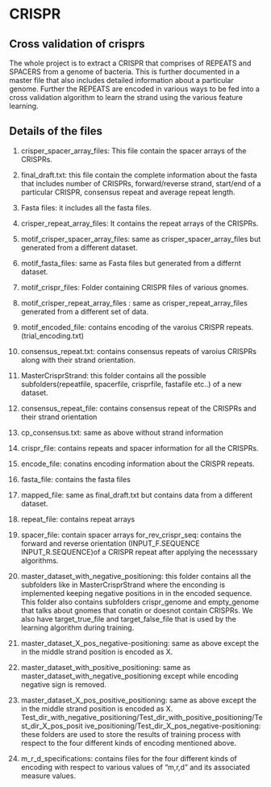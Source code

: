 # CRISPR

## Cross validation of crisprs 

The whole project is to extract a CRISPR that comprises of REPEATS and SPACERS from a genome of bacteria. This is further documented in a master file that also includes detailed information about a particular genome. Further the REPEATS are encoded in various ways to be fed into a cross validation algorithm to learn the strand using the various feature learning.


## Details of the files

1.  crisper_spacer_array_files: This file contain the spacer arrays of the CRISPRs.

2.  final_draft.txt: this file contain the complete information about the fasta that includes number of CRISPRs, forward/reverse strand, start/end of a particular CRISPR, consensus repeat and average repeat length.

3.  Fasta files: it includes all the fasta files.

4.  crisper_repeat_array_files: It contains the repeat arrays of the CRISPRs.

5.  motif_crisper_spacer_array_files: same as crisper_spacer_array_files but generated from a different dataset.

6.  motif_fasta_files: same as Fasta files but generated from a differnt dataset.

7.  motif_crispr_files: Folder containing CRISPR files of various gnomes.

8.  motif_crisper_repeat_array_files : same as crisper_repeat_array_files generated from a different set of data.

9.  motif_encoded_file: contains encoding of the varoius CRISPR repeats.(trial_encoding.txt)

10.  consensus_repeat.txt: contains consensus repeats of varoius CRISPRs along with their strand orientation.

11. MasterCrisprStrand: this folder contains all the possible subfolders(repeatfile, spacerfile, crisprfile, fastafile etc..) of a new dataset.

12. consensus_repeat_file: contains consensus repeat of the CRISPRs and their strand orientation

13. cp_consensus.txt: same as above without strand information

14. crispr_file: contains repeats and spacer information for all the CRISPRs.

15. encode_file: conatins encoding information about the CRISPR repeats.

16. fasta_file: contains the fasta files

17. mapped_file: same as final_draft.txt but contains data from a different dataset.

18. repeat_file: contains repeat arrays

19. spacer_file: contain spacer arrays for_rev_crispr_seq: contains the forward and reverse orientation (INPUT_F.SEQUENCE INPUT_R.SEQUENCE)of a CRISPR repeat after applying the necesssary algorithms.

20. master_dataset_with_negative_positioning: this folder contains all the subfolders like in MasterCrisprStrand where the enconding is implemented keeping negative positions in in the encoded sequence. This folder also contains subfolders crispr_genome and empty_genome that talks about gnomes that conatin or doesnot contain CRISPRs. We also have target_true_file and
target_false_file that is used by the learning algorithm during training.

21. master_dataset_X_pos_negative-positioning: same as above except the in the middle strand position is encoded as X.

22. master_dataset_with_positive_positioning: same as master_dataset_with_negative_positioning except while encoding negative sign is removed.

23. master_dataset_X_pos_positive_positioning: same as above except the in the middle strand position is encoded as X. Test_dir_with_negative_positioning/Test_dir_with_positive_positioning/Test_dir_X_pos_posit ive_positioning/Test_dir_X_pos_negative-positioning: these folders are used to store the results of training process with respect to the four different kinds of encoding mentioned above.

24. m_r_d_specifications: contains files for the four different kinds of encoding with respect to various values of “m,r,d” and its associated measure values.
